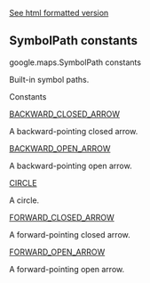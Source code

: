 [See html formatted version](https://huasofoundries.github.io/google-maps-documentation/SymbolPath.html)


SymbolPath constants
--------------------

google.maps.SymbolPath constants

Built-in symbol paths.

Constants

[BACKWARD\_CLOSED\_ARROW](#SymbolPath.BACKWARD_CLOSED_ARROW)

A backward-pointing closed arrow.

[BACKWARD\_OPEN\_ARROW](#SymbolPath.BACKWARD_OPEN_ARROW)

A backward-pointing open arrow.

[CIRCLE](#SymbolPath.CIRCLE)

A circle.

[FORWARD\_CLOSED\_ARROW](#SymbolPath.FORWARD_CLOSED_ARROW)

A forward-pointing closed arrow.

[FORWARD\_OPEN\_ARROW](#SymbolPath.FORWARD_OPEN_ARROW)

A forward-pointing open arrow.
